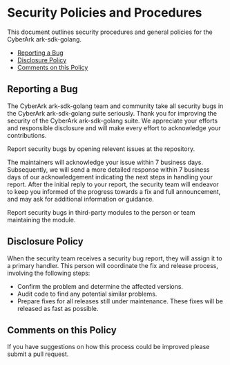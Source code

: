 # Security Policies and Procedures

This document outlines security procedures and general policies for the CyberArk ark-sdk-golang.

* [Reporting a Bug](#reporting-a-bug)
* [Disclosure Policy](#disclosure-policy)
* [Comments on this Policy](#comments-on-this-policy)

## Reporting a Bug

The CyberArk ark-sdk-golang team and community take all security bugs in the CyberArk ark-sdk-golang suite seriously.
Thank you for improving the security of the CyberArk ark-sdk-golang suite. We appreciate your efforts and
responsible disclosure and will make every effort to acknowledge your
contributions.

Report security bugs by opening relevent issues at the repository.

The maintainers will acknowledge your issue within 7 business days. Subsequently, we will
send a more detailed response within 7 business days of our acknowledgement indicating
the next steps in handling your report. After the initial reply to your report, the security
team will endeavor to keep you informed of the progress towards a fix and full
announcement, and may ask for additional information or guidance.

Report security bugs in third-party modules to the person or team maintaining
the module.

## Disclosure Policy

When the security team receives a security bug report, they will assign it to a
primary handler. This person will coordinate the fix and release process,
involving the following steps:

* Confirm the problem and determine the affected versions.
* Audit code to find any potential similar problems.
* Prepare fixes for all releases still under maintenance. These fixes will be
  released as fast as possible.

## Comments on this Policy

If you have suggestions on how this process could be improved please submit a
pull request.
